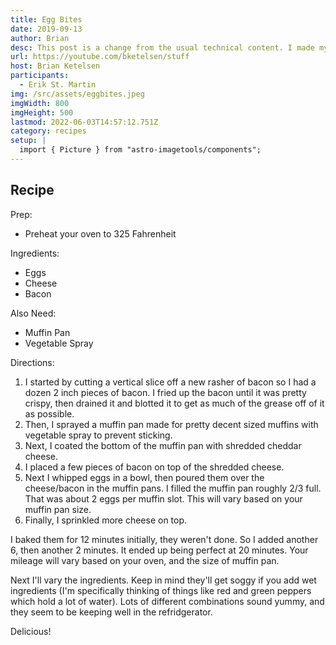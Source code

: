 ```yaml
---
title: Egg Bites
date: 2019-09-13
author: Brian
desc: This post is a change from the usual technical content. I made my own Egg Bites this morning, inspired by the delicious ones I like to get at Starbucks.
url: https://youtube.com/bketelsen/stuff
host: Brian Ketelsen
participants:
  - Erik St. Martin
img: /src/assets/eggbites.jpeg
imgWidth: 800
imgHeight: 500
lastmod: 2022-06-03T14:57:12.751Z
category: recipes
setup: |
  import { Picture } from "astro-imagetools/components";
---
```


## Recipe

Prep:

- Preheat your oven to 325 Fahrenheit

Ingredients:

- Eggs
- Cheese
- Bacon

Also Need:

- Muffin Pan
- Vegetable Spray

Directions:

1. I started by cutting a vertical slice off a new rasher of bacon so I had a dozen 2 inch pieces of bacon. I fried up the bacon until it was pretty crispy, then drained it and blotted it to get as much of the grease off of it as possible.
1. Then, I sprayed a muffin pan made for pretty decent sized muffins with vegetable spray to prevent sticking.
1. Next, I coated the bottom of the muffin pan with shredded cheddar cheese.
1. I placed a few pieces of bacon on top of the shredded cheese.
1. Next I whipped eggs in a bowl, then poured them over the cheese/bacon in the muffin pans. I filled the muffin pan roughly 2/3 full. That was about 2 eggs per muffin slot. This will vary based on your muffin pan size.
1. Finally, I sprinkled more cheese on top.

I baked them for 12 minutes initially, they weren't done. So I added another 6, then another 2 minutes. It ended up being perfect at 20 minutes. Your mileage will vary based on your oven, and the size of muffin pan.

Next I'll vary the ingredients. Keep in mind they'll get soggy if you add wet ingredients (I'm specifically thinking of things like red and green peppers which hold a lot of water). Lots of different combinations sound yummy, and they seem to be keeping well in the refridgerator.

Delicious!
